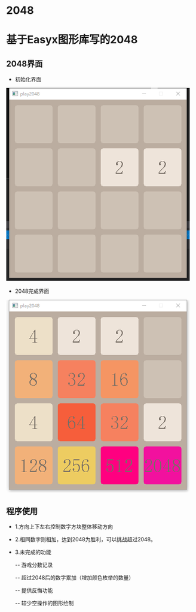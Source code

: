 # 2048

# 基于Easyx图形库写的2048

## 2048界面

  - 初始化界面

  <img src="https://github.com/Cai-J/2048/blob/main/md_img/begin.png?raw=true"  />
  
  - 2048完成界面

  <img src="https://github.com/Cai-J/2048/blob/main/md_img/2048ed.png?raw=true"  />

## 程序使用

- 1.方向上下左右控制数字方块整体移动方向

- 2.相同数字则相加，达到2048为胜利，可以挑战超过2048。

- 3.未完成的功能

  -- 游戏分数记录

  -- 超过2048后的数字累加（增加颜色枚举的数量）

  -- 提供反悔功能

  -- 较少空操作的图形绘制
